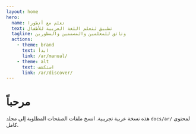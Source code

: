 ```yaml
---
layout: home
hero:
  name: تعلم مع أنطورا
  text: تطبيق لتعلم اللغة العربية للأطفال
  tagline: وثائق للمعلمين والمصممين والمطورين
  actions:
    - theme: brand
      text: ابدأ
      link: /ar/manual/
    - theme: alt
      text: استكشف
      link: /ar/discover/
---
```


# مرحباً

هذه نسخة عربية تجريبية. انسخ ملفات الصفحات المطلوبة إلى مجلد `docs/ar/` لمحتوى كامل.
